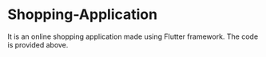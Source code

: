 # Shopping-Application
It is an online shopping application made using Flutter framework. The code is provided above. 
